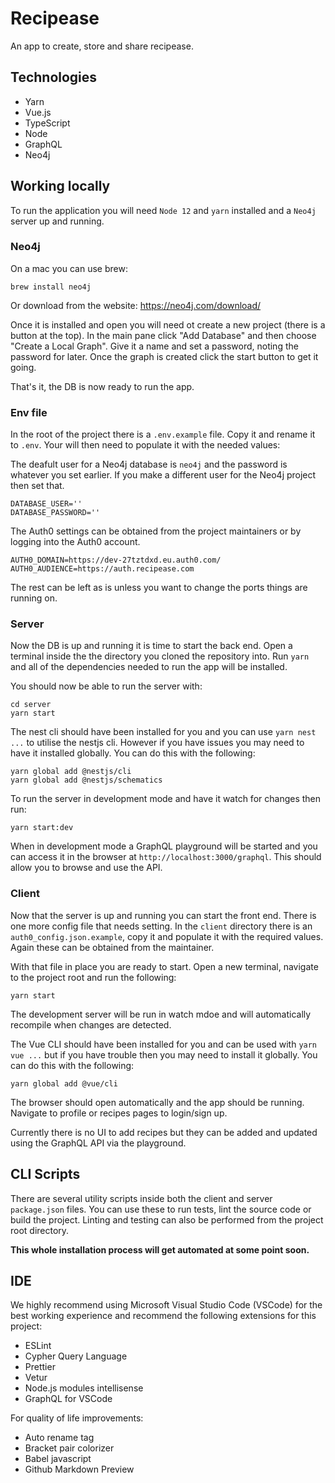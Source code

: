 # Recipease

An app to create, store and share recipease.

## Technologies

-   Yarn
-   Vue.js
-   TypeScript
-   Node
-   GraphQL
-   Neo4j

## Working locally

To run the application you will need `Node 12` and `yarn` installed and a `Neo4j` server up and running.

### Neo4j

On a mac you can use brew:

```
brew install neo4j
```

Or download from the website:
https://neo4j.com/download/

Once it is installed and open you will need ot create a new project (there is a button at the top). In the main pane click "Add Database" and then choose "Create a Local Graph". Give it a name and set a password, noting the password for later. Once the graph is created click the start button to get it going.

That's it, the DB is now ready to run the app.

### Env file

In the root of the project there is a `.env.example` file. Copy it and rename it to `.env`. Your will then need to populate it with the needed values:

The deafult user for a Neo4j database is `neo4j` and the password is whatever you set earlier. If you make a different user for the Neo4j project then set that.

```
DATABASE_USER=''
DATABASE_PASSWORD=''
```

The Auth0 settings can be obtained from the project maintainers or by logging into the Auth0 account.

```
AUTH0_DOMAIN=https://dev-27tztdxd.eu.auth0.com/
AUTH0_AUDIENCE=https://auth.recipease.com
```

The rest can be left as is unless you want to change the ports things are running on.

### Server

Now the DB is up and running it is time to start the back end. Open a terminal inside the the directory you cloned the repository into. Run `yarn` and all of the dependencies needed to run the app will be installed.

You should now be able to run the server with:

```
cd server
yarn start
```

The nest cli should have been installed for you and you can use `yarn nest ...` to utilise the nestjs cli. However if you have issues you may need to have it installed globally. You can do this with the following:

```
yarn global add @nestjs/cli
yarn global add @nestjs/schematics
```

To run the server in development mode and have it watch for changes then run:

```
yarn start:dev
```

When in development mode a GraphQL playground will be started and you can access it in the browser at `http://localhost:3000/graphql`. This should allow you to browse and use the API.

### Client

Now that the server is up and running you can start the front end. There is one more config file that needs setting. In the `client` directory there is an `auth0_config.json.example`, copy it and populate it with the required values. Again these can be obtained from the maintainer.

With that file in place you are ready to start. Open a new terminal, navigate to the project root and run the following:

```
yarn start
```

The development server will be run in watch mdoe and will automatically recompile when changes are detected.

The Vue CLI should have been installed for you and can be used with `yarn vue ...` but if you have trouble then you may need to install it globally. You can do this with the following:

```
yarn global add @vue/cli
```

The browser should open automatically and the app should be running. Navigate to profile or recipes pages to login/sign up.

Currently there is no UI to add recipes but they can be added and updated using the GraphQL API via the playground.

## CLI Scripts

There are several utility scripts inside both the client and server `package.json` files. You can use these to run tests, lint the source code or build the project. Linting and testing can also be performed from the project root directory.

**This whole installation process will get automated at some point soon.**

## IDE

We highly recommend using Microsoft Visual Studio Code (VSCode) for the best working experience and recommend the following extensions for this project:

-   ESLint
-   Cypher Query Language
-   Prettier
-   Vetur
-   Node.js modules intellisense
-   GraphQL for VSCode

For quality of life improvements:

-   Auto rename tag
-   Bracket pair colorizer
-   Babel javascript
-   Github Markdown Preview
